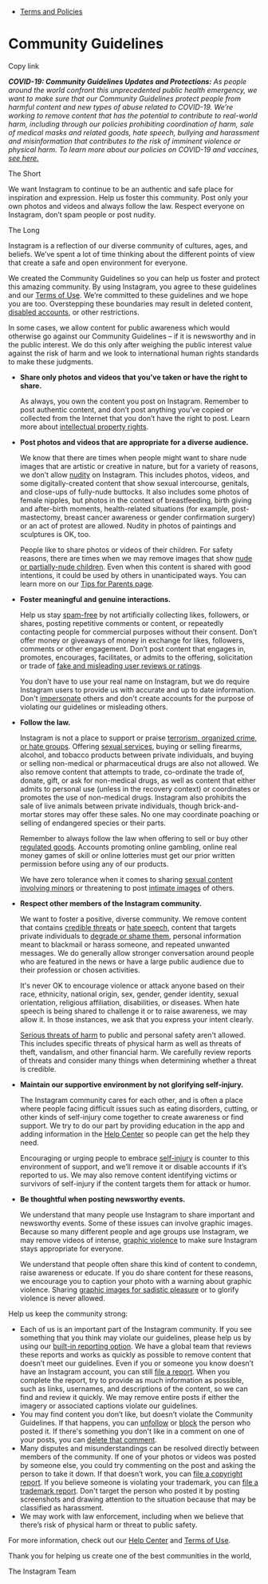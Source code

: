 *   [Terms and Policies](https://help.instagram.com/1417489251945243/?helpref=breadcrumb)

Community Guidelines
====================

Copy link

_**COVID-19: Community Guidelines Updates and Protections:** As people around the world confront this unprecedented public health emergency, we want to make sure that our Community Guidelines protect people from harmful content and new types of abuse related to COVID-19. We’re working to remove content that has the potential to contribute to real-world harm, including through our policies prohibiting coordination of harm, sale of medical masks and related goods, hate speech, bullying and harassment and misinformation that contributes to the risk of imminent violence or physical harm. To learn more about our policies on COVID-19 and vaccines, [see here.](https://help.instagram.com/697825587576762?helpref=faq_content)_

The Short

We want Instagram to continue to be an authentic and safe place for inspiration and expression. Help us foster this community. Post only your own photos and videos and always follow the law. Respect everyone on Instagram, don’t spam people or post nudity.

The Long

Instagram is a reflection of our diverse community of cultures, ages, and beliefs. We’ve spent a lot of time thinking about the different points of view that create a safe and open environment for everyone.

We created the Community Guidelines so you can help us foster and protect this amazing community. By using Instagram, you agree to these guidelines and our [Terms of Use](https://www.instagram.com/legal/terms). We’re committed to these guidelines and we hope you are too. Overstepping these boundaries may result in deleted content, [disabled accounts](https://help.instagram.com/366993040048856?helpref=faq_content), or other restrictions.

In some cases, we allow content for public awareness which would otherwise go against our Community Guidelines – if it is newsworthy and in the public interest. We do this only after weighing the public interest value against the risk of harm and we look to international human rights standards to make these judgments.

*   **Share only photos and videos that you’ve taken or have the right to share.**
    
    As always, you own the content you post on Instagram. Remember to post authentic content, and don’t post anything you’ve copied or collected from the Internet that you don’t have the right to post. Learn more about [intellectual property rights](https://help.instagram.com/126382350847838?helpref=faq_content).
    
*   **Post photos and videos that are appropriate for a diverse audience.**
    
    We know that there are times when people might want to share nude images that are artistic or creative in nature, but for a variety of reasons, we don’t allow [nudity](https://l.instagram.com/?u=https%3A%2F%2Fwww.facebook.com%2Fcommunitystandards%2Fadult_nudity_sexual_activity&e=AT3uaa6zhJ4dYTDoD9WkUPVk8BMP2vANIkXUQzKEL82-eTS1AiS_aq6kRxBAO88gSOSThgHgjvJNNZo94uwFwiXf03l9yTEm2mSPURRx7S0lOzqw9TpsDcRBAdMqg_w3VSXWMCD0XRIQGVDd4wdJAmShCjtLBLKROKwShw) on Instagram. This includes photos, videos, and some digitally-created content that show sexual intercourse, genitals, and close-ups of fully-nude buttocks. It also includes some photos of female nipples, but photos in the context of breastfeeding, birth giving and after-birth moments, health-related situations (for example, post-mastectomy, breast cancer awareness or gender confirmation surgery) or an act of protest are allowed. Nudity in photos of paintings and sculptures is OK, too.
    
    People like to share photos or videos of their children. For safety reasons, there are times when we may remove images that show [nude or partially-nude children](https://l.instagram.com/?u=https%3A%2F%2Fwww.facebook.com%2Fcommunitystandards%2Fchild_nudity_sexual_exploitation&e=AT3uaa6zhJ4dYTDoD9WkUPVk8BMP2vANIkXUQzKEL82-eTS1AiS_aq6kRxBAO88gSOSThgHgjvJNNZo94uwFwiXf03l9yTEm2mSPURRx7S0lOzqw9TpsDcRBAdMqg_w3VSXWMCD0XRIQGVDd4wdJAmShCjtLBLKROKwShw). Even when this content is shared with good intentions, it could be used by others in unanticipated ways. You can learn more on our [Tips for Parents page](https://help.instagram.com/154475974694511/?helpref=faq_content).
    
*   **Foster meaningful and genuine interactions.**
    
    Help us stay [spam-free](https://l.instagram.com/?u=https%3A%2F%2Fwww.facebook.com%2Fcommunitystandards%2Fspam&e=AT3uaa6zhJ4dYTDoD9WkUPVk8BMP2vANIkXUQzKEL82-eTS1AiS_aq6kRxBAO88gSOSThgHgjvJNNZo94uwFwiXf03l9yTEm2mSPURRx7S0lOzqw9TpsDcRBAdMqg_w3VSXWMCD0XRIQGVDd4wdJAmShCjtLBLKROKwShw) by not artificially collecting likes, followers, or shares, posting repetitive comments or content, or repeatedly contacting people for commercial purposes without their consent. Don’t offer money or giveaways of money in exchange for likes, followers, comments or other engagement. Don’t post content that engages in, promotes, encourages, facilitates, or admits to the offering, solicitation or trade of [fake and misleading user reviews or ratings](https://l.instagram.com/?u=https%3A%2F%2Fwww.facebook.com%2Fcommunitystandards%2Ffraud_deception&e=AT3uaa6zhJ4dYTDoD9WkUPVk8BMP2vANIkXUQzKEL82-eTS1AiS_aq6kRxBAO88gSOSThgHgjvJNNZo94uwFwiXf03l9yTEm2mSPURRx7S0lOzqw9TpsDcRBAdMqg_w3VSXWMCD0XRIQGVDd4wdJAmShCjtLBLKROKwShw).
    
    You don’t have to use your real name on Instagram, but we do require Instagram users to provide us with accurate and up to date information. Don't [impersonate](https://l.instagram.com/?u=https%3A%2F%2Fwww.facebook.com%2Fcommunitystandards%2Fmisrepresentation&e=AT3uaa6zhJ4dYTDoD9WkUPVk8BMP2vANIkXUQzKEL82-eTS1AiS_aq6kRxBAO88gSOSThgHgjvJNNZo94uwFwiXf03l9yTEm2mSPURRx7S0lOzqw9TpsDcRBAdMqg_w3VSXWMCD0XRIQGVDd4wdJAmShCjtLBLKROKwShw) others and don't create accounts for the purpose of violating our guidelines or misleading others.
    
*   **Follow the law.**
    
    Instagram is not a place to support or praise [terrorism, organized crime, or hate groups](https://l.instagram.com/?u=https%3A%2F%2Fwww.facebook.com%2Fcommunitystandards%2Fdangerous_individuals_organizations&e=AT3uaa6zhJ4dYTDoD9WkUPVk8BMP2vANIkXUQzKEL82-eTS1AiS_aq6kRxBAO88gSOSThgHgjvJNNZo94uwFwiXf03l9yTEm2mSPURRx7S0lOzqw9TpsDcRBAdMqg_w3VSXWMCD0XRIQGVDd4wdJAmShCjtLBLKROKwShw). Offering [sexual services](https://l.instagram.com/?u=https%3A%2F%2Fwww.facebook.com%2Fcommunitystandards%2Fsexual_solicitation&e=AT3uaa6zhJ4dYTDoD9WkUPVk8BMP2vANIkXUQzKEL82-eTS1AiS_aq6kRxBAO88gSOSThgHgjvJNNZo94uwFwiXf03l9yTEm2mSPURRx7S0lOzqw9TpsDcRBAdMqg_w3VSXWMCD0XRIQGVDd4wdJAmShCjtLBLKROKwShw), buying or selling firearms, alcohol, and tobacco products between private individuals, and buying or selling non-medical or pharmaceutical drugs are also not allowed. We also remove content that attempts to trade, co-ordinate the trade of, donate, gift, or ask for non-medical drugs, as well as content that either admits to personal use (unless in the recovery context) or coordinates or promotes the use of non-medical drugs. Instagram also prohibits the sale of live animals between private individuals, though brick-and-mortar stores may offer these sales. No one may coordinate poaching or selling of endangered species or their parts.
    
    Remember to always follow the law when offering to sell or buy other [regulated goods](https://l.instagram.com/?u=https%3A%2F%2Fwww.facebook.com%2Fcommunitystandards%2Fregulated_goods&e=AT3uaa6zhJ4dYTDoD9WkUPVk8BMP2vANIkXUQzKEL82-eTS1AiS_aq6kRxBAO88gSOSThgHgjvJNNZo94uwFwiXf03l9yTEm2mSPURRx7S0lOzqw9TpsDcRBAdMqg_w3VSXWMCD0XRIQGVDd4wdJAmShCjtLBLKROKwShw). Accounts promoting online gambling, online real money games of skill or online lotteries must get our prior written permission before using any of our products.
    
    We have zero tolerance when it comes to sharing [sexual content involving minors](https://l.instagram.com/?u=https%3A%2F%2Fwww.facebook.com%2Fcommunitystandards%2Fchild_nudity_sexual_exploitation&e=AT3uaa6zhJ4dYTDoD9WkUPVk8BMP2vANIkXUQzKEL82-eTS1AiS_aq6kRxBAO88gSOSThgHgjvJNNZo94uwFwiXf03l9yTEm2mSPURRx7S0lOzqw9TpsDcRBAdMqg_w3VSXWMCD0XRIQGVDd4wdJAmShCjtLBLKROKwShw) or threatening to post [intimate images](https://l.instagram.com/?u=https%3A%2F%2Fwww.facebook.com%2Fcommunitystandards%2Fsexual_exploitation_adults&e=AT3uaa6zhJ4dYTDoD9WkUPVk8BMP2vANIkXUQzKEL82-eTS1AiS_aq6kRxBAO88gSOSThgHgjvJNNZo94uwFwiXf03l9yTEm2mSPURRx7S0lOzqw9TpsDcRBAdMqg_w3VSXWMCD0XRIQGVDd4wdJAmShCjtLBLKROKwShw) of others.
    
*   **Respect other members of the Instagram community.**
    
    We want to foster a positive, diverse community. We remove content that contains [credible threats](https://l.instagram.com/?u=https%3A%2F%2Fwww.facebook.com%2Fcommunitystandards%2Fcredible_violence&e=AT3uaa6zhJ4dYTDoD9WkUPVk8BMP2vANIkXUQzKEL82-eTS1AiS_aq6kRxBAO88gSOSThgHgjvJNNZo94uwFwiXf03l9yTEm2mSPURRx7S0lOzqw9TpsDcRBAdMqg_w3VSXWMCD0XRIQGVDd4wdJAmShCjtLBLKROKwShw) or [hate speech](https://l.instagram.com/?u=https%3A%2F%2Fwww.facebook.com%2Fcommunitystandards%2Fhate_speech&e=AT3uaa6zhJ4dYTDoD9WkUPVk8BMP2vANIkXUQzKEL82-eTS1AiS_aq6kRxBAO88gSOSThgHgjvJNNZo94uwFwiXf03l9yTEm2mSPURRx7S0lOzqw9TpsDcRBAdMqg_w3VSXWMCD0XRIQGVDd4wdJAmShCjtLBLKROKwShw), content that targets private individuals to [degrade or shame them](https://l.instagram.com/?u=https%3A%2F%2Fwww.facebook.com%2Fcommunitystandards%2Fbullying&e=AT3uaa6zhJ4dYTDoD9WkUPVk8BMP2vANIkXUQzKEL82-eTS1AiS_aq6kRxBAO88gSOSThgHgjvJNNZo94uwFwiXf03l9yTEm2mSPURRx7S0lOzqw9TpsDcRBAdMqg_w3VSXWMCD0XRIQGVDd4wdJAmShCjtLBLKROKwShw), personal information meant to blackmail or harass someone, and repeated unwanted messages. We do generally allow stronger conversation around people who are featured in the news or have a large public audience due to their profession or chosen activities.
    
    It's never OK to encourage violence or attack anyone based on their race, ethnicity, national origin, sex, gender, gender identity, sexual orientation, religious affiliation, disabilities, or diseases. When hate speech is being shared to challenge it or to raise awareness, we may allow it. In those instances, we ask that you express your intent clearly.
    
    [Serious threats of harm](https://l.instagram.com/?u=https%3A%2F%2Fwww.facebook.com%2Fcommunitystandards%2Fcredible_violence&e=AT3uaa6zhJ4dYTDoD9WkUPVk8BMP2vANIkXUQzKEL82-eTS1AiS_aq6kRxBAO88gSOSThgHgjvJNNZo94uwFwiXf03l9yTEm2mSPURRx7S0lOzqw9TpsDcRBAdMqg_w3VSXWMCD0XRIQGVDd4wdJAmShCjtLBLKROKwShw) to public and personal safety aren't allowed. This includes specific threats of physical harm as well as threats of theft, vandalism, and other financial harm. We carefully review reports of threats and consider many things when determining whether a threat is credible.
    
*   **Maintain our supportive environment by not glorifying self-injury.**
    
    The Instagram community cares for each other, and is often a place where people facing difficult issues such as eating disorders, cutting, or other kinds of self-injury come together to create awareness or find support. We try to do our part by providing education in the app and adding information in the [Help Center](https://help.instagram.com/) so people can get the help they need.
    
    Encouraging or urging people to embrace [self-injury](https://l.instagram.com/?u=https%3A%2F%2Fwww.facebook.com%2Fcommunitystandards%2Fsuicide_self_injury_violence&e=AT3uaa6zhJ4dYTDoD9WkUPVk8BMP2vANIkXUQzKEL82-eTS1AiS_aq6kRxBAO88gSOSThgHgjvJNNZo94uwFwiXf03l9yTEm2mSPURRx7S0lOzqw9TpsDcRBAdMqg_w3VSXWMCD0XRIQGVDd4wdJAmShCjtLBLKROKwShw) is counter to this environment of support, and we’ll remove it or disable accounts if it’s reported to us. We may also remove content identifying victims or survivors of self-injury if the content targets them for attack or humor.
    
*   **Be thoughtful when posting newsworthy events.**
    
    We understand that many people use Instagram to share important and newsworthy events. Some of these issues can involve graphic images. Because so many different people and age groups use Instagram, we may remove videos of intense, [graphic violence](https://l.instagram.com/?u=https%3A%2F%2Fwww.facebook.com%2Fcommunitystandards%2Fgraphic_violence&e=AT3uaa6zhJ4dYTDoD9WkUPVk8BMP2vANIkXUQzKEL82-eTS1AiS_aq6kRxBAO88gSOSThgHgjvJNNZo94uwFwiXf03l9yTEm2mSPURRx7S0lOzqw9TpsDcRBAdMqg_w3VSXWMCD0XRIQGVDd4wdJAmShCjtLBLKROKwShw) to make sure Instagram stays appropriate for everyone.
    
    We understand that people often share this kind of content to condemn, raise awareness or educate. If you do share content for these reasons, we encourage you to caption your photo with a warning about graphic violence. Sharing [graphic images for sadistic pleasure](https://l.instagram.com/?u=https%3A%2F%2Fwww.facebook.com%2Fcommunitystandards%2Fcruel_insensitive&e=AT3uaa6zhJ4dYTDoD9WkUPVk8BMP2vANIkXUQzKEL82-eTS1AiS_aq6kRxBAO88gSOSThgHgjvJNNZo94uwFwiXf03l9yTEm2mSPURRx7S0lOzqw9TpsDcRBAdMqg_w3VSXWMCD0XRIQGVDd4wdJAmShCjtLBLKROKwShw) or to glorify violence is never allowed.
    

Help us keep the community strong:

*   Each of us is an important part of the Instagram community. If you see something that you think may violate our guidelines, please help us by using our [built-in reporting option](https://help.instagram.com/165828726894770?helpref=faq_content). We have a global team that reviews these reports and works as quickly as possible to remove content that doesn’t meet our guidelines. Even if you or someone you know doesn’t have an Instagram account, you can still [file a report](https://help.instagram.com/contact/383679321740945). When you complete the report, try to provide as much information as possible, such as links, usernames, and descriptions of the content, so we can find and review it quickly. We may remove entire posts if either the imagery or associated captions violate our guidelines.
*   You may find content you don’t like, but doesn’t violate the Community Guidelines. If that happens, you can [unfollow](https://help.instagram.com/286340048138725?helpref=faq_content) or [block](https://help.instagram.com/426700567389543/?helpref=faq_content) the person who posted it. If there's something you don't like in a comment on one of your posts, you can [delete that comment](https://help.instagram.com/289098941190483?helpref=faq_content).
*   Many disputes and misunderstandings can be resolved directly between members of the community. If one of your photos or videos was posted by someone else, you could try commenting on the post and asking the person to take it down. If that doesn’t work, you can [file a copyright report](https://help.instagram.com/126382350847838?helpref=faq_content). If you believe someone is violating your trademark, you can [file a trademark report](https://help.instagram.com/222826637847963?helpref=faq_content). Don't target the person who posted it by posting screenshots and drawing attention to the situation because that may be classified as harassment.
*   We may work with law enforcement, including when we believe that there’s risk of physical harm or threat to public safety.

For more information, check out our [Help Center](https://help.instagram.com/) and [Terms of Use](https://l.instagram.com/?u=http%3A%2F%2Finstagram.com%2Flegal%2Fterms%2F%23&e=AT3uaa6zhJ4dYTDoD9WkUPVk8BMP2vANIkXUQzKEL82-eTS1AiS_aq6kRxBAO88gSOSThgHgjvJNNZo94uwFwiXf03l9yTEm2mSPURRx7S0lOzqw9TpsDcRBAdMqg_w3VSXWMCD0XRIQGVDd4wdJAmShCjtLBLKROKwShw).

Thank you for helping us create one of the best communities in the world,

The Instagram Team